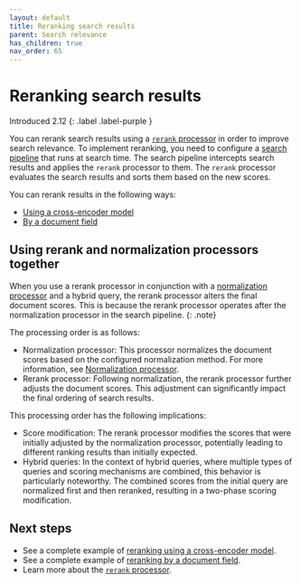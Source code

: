 ```yaml
---
layout: default
title: Reranking search results
parent: Search relevance
has_children: true
nav_order: 65
---
```


# Reranking search results
Introduced 2.12
{: .label .label-purple }

You can rerank search results using a [`rerank` processor]({{site.url}}{{site.baseurl}}/search-plugins/search-pipelines/rerank-processor/) in order to improve search relevance. To implement reranking, you need to configure a [search pipeline]({{site.url}}{{site.baseurl}}/search-plugins/search-pipelines/index/) that runs at search time. The search pipeline intercepts search results and applies the `rerank` processor to them. The `rerank` processor evaluates the search results and sorts them based on the new scores.

You can rerank results in the following ways:

- [Using a cross-encoder model]({{site.url}}{{site.baseurl}}/search-plugins/search-relevance/rerank-cross-encoder/)
- [By a document field]({{site.url}}{{site.baseurl}}/search-plugins/search-relevance/rerank-by-field/)

## Using rerank and normalization processors together

When you use a rerank processor in conjunction with a [normalization processor]({{site.url}}{{site.baseurl}}/search-plugins/search-pipelines/normalization-processor/) and a hybrid query, the rerank processor alters the final document scores. This is because the rerank processor operates after the normalization processor in the search pipeline.
{: .note}

The processing order is as follows:

- Normalization processor: This processor normalizes the document scores based on the configured normalization method. For more information, see [Normalization processor]({{site.url}}{{site.baseurl}}/search-plugins/search-pipelines/normalization-processor/).
- Rerank processor: Following normalization, the rerank processor further adjusts the document scores. This adjustment can significantly impact the final ordering of search results.

This processing order has the following implications:

- Score modification: The rerank processor modifies the scores that were initially adjusted by the normalization processor, potentially leading to different ranking results than initially expected.
- Hybrid queries: In the context of hybrid queries, where multiple types of queries and scoring mechanisms are combined, this behavior is particularly noteworthy. The combined scores from the initial query are normalized first and then reranked, resulting in a two-phase scoring modification.

## Next steps

- See a complete example of [reranking using a cross-encoder model]({{site.url}}{{site.baseurl}}/search-plugins/search-relevance/rerank-cross-encoder/).
- See a complete example of [reranking by a document field]({{site.url}}{{site.baseurl}}/search-plugins/search-relevance/rerank-by-field/).
- Learn more about the [`rerank` processor]({{site.url}}{{site.baseurl}}/search-plugins/search-pipelines/rerank-processor/).
